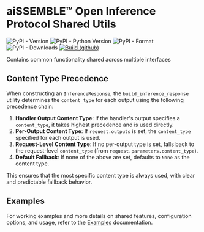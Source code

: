 # aiSSEMBLE&trade; Open Inference Protocol Shared Utils
![PyPI - Version](https://img.shields.io/pypi/v/aissemble-open-inference-protocol-shared)
![PyPI - Python Version](https://img.shields.io/pypi/pyversions/aissemble-open-inference-protocol-shared)
![PyPI - Format](https://img.shields.io/pypi/format/aissemble-open-inference-protocol-shared)
![PyPI - Downloads](https://img.shields.io/pypi/dm/aissemble-open-inference-protocol-shared)
[![Build (github)](https://github.com/boozallen/aissemble-open-inference-protocol/actions/workflows/build.yaml/badge.svg)](https://github.com/boozallen/aissemble-open-inference-protocol/actions/workflows/build.yaml)

Contains common functionality shared across multiple interfaces

## Content Type Precedence

When constructing an `InferenceResponse`, the `build_inference_response` utility determines the `content_type` for each output using the following precedence chain:

1. **Handler Output Content Type**: If the handler's output specifies a `content_type`, it takes highest precedence and is used directly.
2. **Per-Output Content Type**: If `request.outputs` is set, the `content_type` specified for each output is used.
3. **Request-Level Content Type**: If no per-output type is set, falls back to the request-level `content_type` (from `request.parameters.content_type`).
4. **Default Fallback**: If none of the above are set, defaults to `None` as the content type.

This ensures that the most specific content type is always used, with clear and predictable fallback behavior.

## Examples
For working examples and more details on shared features, configuration options, and usage, refer to the [Examples](https://github.com/boozallen/aissemble-open-inference-protocol/blob/dev/aissemble-open-inference-protocol-examples/README.md#shared) documentation.